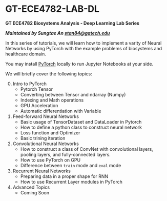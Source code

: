 # GT-ECE4782-LAB-DL
**GT ECE4782 Biosystems Analysis - Deep Learning Lab Series**

***Maintained by Sungtae An <stan84@gatech.edu>***

In this series of tutorials, we will learn how to implement a varity of Neural Networks by using PyTorch with the example problems of biosystems and healthcare domain.

You may install [PyTorch](https://pytorch.org/get-started/locally/) locally to run Jupyter Notebooks at your side.

We will briefly cover the following topics:

0. Intro to PyTorch
    * Pytorch Tensor
    * Converting between Tensor and ndarray (Numpy)
    * Indexing and Math operations
    * GPU Acceleration
    * Automatic differentiation with Variable
1. Feed-forward Neural Networks
    * Basic usage of TensorDataset and DataLoader in Pytorch
    * How to define a python class to construct neural network
    * Loss function and Optimizer
    * Basic trining iteration
2. Convolutional Neural Networks
    * How to construct a class of ConvNet with convolutional layers, pooling layers, and fully-connected layers.
    * How to use PyTorch on GPU
    * Difference between `train` mode and `eval` mode
3. Recurrent Neural Networks
    * Preparing data in a proper shape for RNN
    * How to use Recurrent Layer modules in PyTorch
4. Advanced Topics
    * Coming Soon
